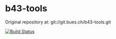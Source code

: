 # b43-tools
Original repository at: git://git.bues.ch/b43-tools.git

[![Build Status](https://travis-ci.org/Marchrius/b43-tools.svg)](https://travis-ci.org/Marchrius/b43-tools)
